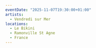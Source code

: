 ```yaml
---
eventDate: "2025-11-07T19:30:00+01:00"
artists:
  - Vendredi sur Mer
locations:
  - Le Bikini
  - Ramonville St Agne
  - France
---
```

